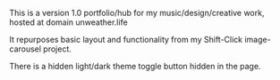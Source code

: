 This is a version 1.0 portfolio/hub for my music/design/creative work, hosted at domain unweather.life 

It repurposes basic layout and functionality from my Shift-Click image-carousel project.

There is a hidden light/dark theme toggle button hidden in the page.
